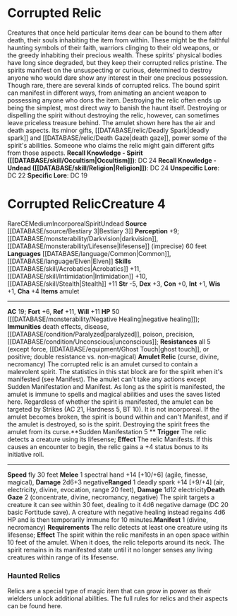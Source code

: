 ﻿---
ac: '19'
alignment: CE
all_resistance: '5'
burrow_speed: null
charisma: '+4'
climb_speed: null
constitution: '+0'
creature_ability:
- Amulet Relic
- Death Gaze
- Manifest
- Sudden Manifestation
creature_family: null
dexterity: '+3'
element: null
fly_speed: '30'
fortitude: '+6'
hardness: null
hp: 50 ( negative healing )
id: '1103'
immunity:
- '[[DATABASE/trait/Death|death]] effects'
- '[[DATABASE/trait/Disease|disease]]'
- '[[DATABASE/condition/Paralyzed|paralyzed]]'
- '[[DATABASE/trait/Poison|poison]]'
- precision
- '[[DATABASE/condition/Unconscious|unconscious]]'
intelligence: '+1'
land_speed: null
language:
- '[[DATABASE/language/Common|Common]]'
- '[[DATABASE/language/Elven|Elven]]'
level: '4'
max_speed: '30'
name: Corrupted Relic
perception: '+9'
rarity: Rare
reflex: '+11'
resistance:
- all 5 (except [[DATABASE/trait/Force|force]]
- '[[DATABASE/equipment/Ghost Touch|ghost touch]]'
- or [[DATABASE/trait/Positive|positive]] ;double resistance vs. non- [[DATABASE/trait/Magical|magical]]
  )
rus_type_level: null
school: null
sense:
- '[[DATABASE/monsterability/Darkvision|darkvision]]'
- '[[DATABASE/monsterability/Lifesense|lifesense]] (imprecise) 60 feet'
size: Medium
skill:
- '[[DATABASE/skill/Acrobatics|Acrobatics]] +11'
- '[[DATABASE/skill/Intimidation|Intimidation]] +10'
- '[[DATABASE/skill/Stealth|Stealth]] +11'
source: '[[DATABASE/source/Bestiary 3|Bestiary 3]]'
speed:
- fly 30 feet
spell: null
strength: '-5'
strength_req: '-5'
strongest_save:
- Reflex
- Will
swim_speed: null
trait:
- '[[DATABASE/trait/Incorporeal|Incorporeal]]'
- '[[DATABASE/trait/Rare|Rare]]'
- '[[DATABASE/trait/Spirit|Spirit]]'
- '[[DATABASE/trait/Undead|Undead]]'
type: Creature
vision: Darkvision
weakest_save:
- Fortitude
weakness: null
will: '+11'
wisdom: '+1'

---
# Corrupted Relic

Creatures that once held particular items dear can be bound to them after death, their souls inhabiting the item from within. These might be the faithful haunting symbols of their faith, warriors clinging to their old weapons, or the greedy inhabiting their precious wealth. These spirits' physical bodies have long since degraded, but they keep their corrupted relics pristine. The spirits manifest on the unsuspecting or curious, determined to destroy anyone who would dare show any interest in their one precious possession.
 Though rare, there are several kinds of corrupted relics. The bound spirit can manifest in different ways, from animating an ancient weapon to possessing anyone who dons the item. Destroying the relic often ends up being the simplest, most direct way to banish the haunt itself. Destroying or dispelling the spirit without destroying the relic, however, can sometimes leave priceless treasure behind.
 The amulet shown here has the air and death aspects. Its minor gifts, [[DATABASE/relic/Deadly Spark|deadly spark]] and [[DATABASE/relic/Death Gaze|death gaze]], power some of the spirit's abilities. Someone who claims the relic might gain different gifts from those aspects.
**Recall Knowledge - Spirit ([[DATABASE/skill/Occultism|Occultism]])**: DC 24
**Recall Knowledge - Undead ([[DATABASE/skill/Religion|Religion]])**: DC 24
**Unspecific Lore**: DC 22
**Specific Lore**: DC 19

# Corrupted Relic<span class="item-type">Creature 4</span>

<span class="trait-rare item-trait">Rare</span><span class="trait-alignment item-trait">CE</span><span class="trait-size item-trait">Medium</span><span class="item-trait">Incorporeal</span><span class="item-trait">Spirit</span><span class="item-trait">Undead</span>
**Source** [[DATABASE/source/Bestiary 3|Bestiary 3]]
**Perception** +9; [[DATABASE/monsterability/Darkvision|darkvision]], [[DATABASE/monsterability/Lifesense|lifesense]] (imprecise) 60 feet
**Languages** [[DATABASE/language/Common|Common]], [[DATABASE/language/Elven|Elven]]
**Skills** [[DATABASE/skill/Acrobatics|Acrobatics]] +11, [[DATABASE/skill/Intimidation|Intimidation]] +10, [[DATABASE/skill/Stealth|Stealth]] +11
**Str** -5, **Dex** +3, **Con** +0, **Int** +1, **Wis** +1, **Cha** +4
**Items** amulet

---
**AC** 19; **Fort** +6, **Ref** +11, **Will** +11
**HP** 50 ([[DATABASE/monsterability/Negative Healing|negative healing]]); **Immunities** death effects, disease, [[DATABASE/condition/Paralyzed|paralyzed]], poison, precision, [[DATABASE/condition/Unconscious|unconscious]]; **Resistances** all 5 (except force, [[DATABASE/equipment/Ghost Touch|ghost touch]], or positive; double resistance vs. non-magical)
<span class="in-box-ability">**Amulet Relic** (curse, divine, necromancy) The corrupted relic is an amulet cursed to contain a malevolent spirit. The statistics in this stat block are for the spirit when it's manifested (see Manifest). The amulet can't take any actions except Sudden Manifestation and Manifest. As long as the spirit is manifested, the amulet is immune to spells and magical abilities and uses the saves listed here.</span><span class="in-box-ability"> Regardless of whether the spirit is manifested, the amulet can be targeted by Strikes (AC 21, Hardness 5, BT 10). It is not incorporeal. If the amulet becomes broken, the spirit is bound within and can't Manifest, and if the amulet is destroyed, so is the spirit. Destroying the spirit frees the amulet from its curse.</span><span class="in-box-ability">**Sudden Manifestation <span class="action-icon">5</span> ** **Trigger** The relic detects a creature using its lifesense; **Effect** The relic Manifests. If this causes an encounter to begin, the relic gains a +4 status bonus to its initiative roll.</span>

---
**Speed** fly 30 feet
<span class="in-box-ability">**Melee** <span class="action-icon">1</span> spectral hand +14 [+10/+6] (agile, finesse, magical), **Damage** 2d6+3 negative</span><span class="in-box-ability">**Ranged** <span class="action-icon">1</span> deadly spark +14 [+9/+4] (air, electricity, divine, evocation, range 20 feet), **Damage** 1d12 electricity</span><span class="in-box-ability">**Death Gaze** <span class="action-icon">2</span> (concentrate, divine, necromancy, negative) The spirit targets a creature it can see within 30 feet, dealing to it 4d6 negative damage (DC 20 basic Fortitude save). A creature with negative healing instead regains 4d6 HP and is then temporarily immune for 10 minutes.</span><span class="in-box-ability">**Manifest** <span class="action-icon">1</span> (divine, necromancy) **Requirements** The relic detects at least one creature using its lifesense; **Effect** The spirit within the relic manifests in an open space within 10 feet of the amulet. When it does, the relic teleports around its neck. The spirit remains in its manifested state until it no longer senses any living creatures within range of its lifesense.</span>

###  Haunted Relics

Relics are a special type of magic item that can grow in power as their wielders unlock additional abilities. The full rules for relics and their aspects can be found here.